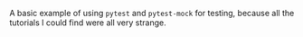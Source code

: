 A basic example of using `pytest` and `pytest-mock` for testing, because all the tutorials I could find were all very strange.

